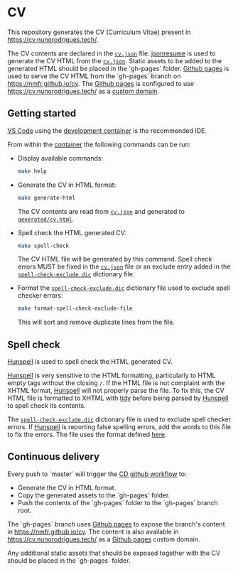 # CV

This repository generates the CV (Curriculum Vitae) present in https://cv.nunorodrigues.tech/.

The CV contents are declared in the [`cv.json`](./cv.json) file.
[jsonresume](https://jsonresume.org/) is used to generate the CV HTML from the [`cv.json`](./cv.json).
Static assets to be added to the generated HTML should be placed in the ´gh-pages´ folder.
[Github pages](https://pages.github.com/) is used to serve the CV HTML from the ´gh-pages´ branch on https://nmfr.github.io/cv.
The [Github pages](https://pages.github.com/) is configured to use https://cv.nunorodrigues.tech/ as a [custom domain](https://docs.github.com/en/pages/configuring-a-custom-domain-for-your-github-pages-site/about-custom-domains-and-github-pages).

## Getting started

[VS Code](https://code.visualstudio.com/) using the [development container](https://code.visualstudio.com/docs/remote/containers) is the recommended IDE.

From within the [container](./Dockerfile) the following commands can be run:

-   Display available commands:

    ```sh
    make help
    ```

-   Generate the CV in HTML format:

    ```sh
    make generate-html
    ```

    The CV contents are read from [`cv.json`](./cv.json) and generated to [`generated/cv.html`](./generated/cv.html).

-   Spell check the HTML generated CV:

    ```sh
    make spell-check
    ```

    The CV HTML file will be generated by this command.
    Spell check errors MUST be fixed in the [`cv.json`](./cv.json) file or an exclude entry added in the [`spell-check-exclude.dic`](./spell-check-exclude.dic) dictionary file.

-   Format the [`spell-check-exclude.dic`](./spell-check-exclude.dic) dictionary file used to exclude spell checker errors:

    ```sh
    make format-spell-check-exclude-file
    ```

    This will sort and remove duplicate lines from the file.

## Spell check

[Hunspell](http://hunspell.github.io/) is used to spell check the HTML generated CV.

[Hunspell](http://hunspell.github.io/) is very sensitive to the HTML formatting, particularly to HTML empty tags without the closing `/`.
If the HTML file is not complaint with the XHTML format, [Hunspell](http://hunspell.github.io/) will not properly parse the file.
To fix this, the CV HTML file is formatted to XHTML with [tidy](https://linux.die.net/man/1/tidy) before being parsed by [Hunspell](http://hunspell.github.io/) to spell check its contents.

The [`spell-check-exclude.dic`](./spell-check-exclude.dic) dictionary file is used to exclude spell checker errors.
If [Hunspell](http://hunspell.github.io/) is reporting false spelling errors, add the words to this file to fix the errors.
The file uses the format defined [here](https://man.archlinux.org/man/hunspell.5.en).

## Continuous delivery

Every push to ´master´ will trigger the [CD github workflow](.github/workflows/cd.yaml) to:
- Generate the CV in HTML format.
- Copy the generated assets to the ´gh-pages´ folder.
- Push the contents of the ´gh-pages´ folder to the ´gh-pages´ branch root.

The ´gh-pages´ branch uses [Github pages](https://pages.github.com/) to expose the branch's content in https://nmfr.github.io/cv.
The content is also available in https://cv.nunorodrigues.tech/ as a [Github pages](https://pages.github.com/) custom domain.

Any additional static assets that should be exposed together with the CV should be placed in the ´gh-pages´ folder.
